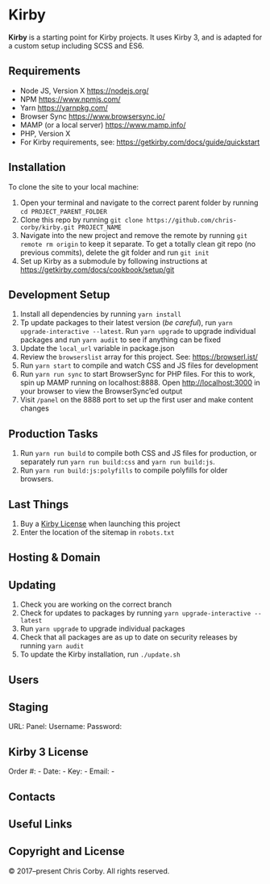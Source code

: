 # Kirby

**Kirby** is a starting point for Kirby projects. It uses Kirby 3, and is adapted for a custom setup including SCSS and ES6.

## Requirements

- Node JS, Version X <https://nodejs.org/>
- NPM <https://www.npmjs.com/>
- Yarn <https://yarnpkg.com/>
- Browser Sync <https://www.browsersync.io/>
- MAMP (or a local server) <https://www.mamp.info/>
- PHP, Version X
- For Kirby requirements, see: https://getkirby.com/docs/guide/quickstart

## Installation

To clone the site to your local machine:

1. Open your terminal and navigate to the correct parent folder by running `cd PROJECT_PARENT_FOLDER`
1. Clone this repo by running `git clone https://github.com/chris-corby/kirby.git PROJECT_NAME`
1. Navigate into the new project and remove the remote by running `git remote rm origin` to keep it separate. To get a totally clean git repo (no previous commits), delete the git folder and run `git init`
1. Set up Kirby as a submodule by following instructions at https://getkirby.com/docs/cookbook/setup/git

## Development Setup

1. Install all dependencies by running `yarn install`
1. Tp update packages to their latest version (_be careful_), run `yarn upgrade-interactive --latest`. Run `yarn upgrade` to upgrade individual packages and run `yarn audit` to see if anything can be fixed
1. Update the `local_url` variable in package.json
1. Review the `browserslist` array for this project. See: https://browserl.ist/
1. Run `yarn start` to compile and watch CSS and JS files for development
1. Run `yarn run sync` to start BrowserSync for PHP files. For this to work, spin up MAMP running on localhost:8888. Open [http://localhost:3000](http://localhost:3000) in your browser to view the BrowserSync’ed output
1. Visit `/panel` on the 8888 port to set up the first user and make content changes

## Production Tasks

1. Run `yarn run build` to compile both CSS and JS files for production, or separately run `yarn run build:css` and `yarn run build:js`.
1. Run `yarn run build:js:polyfills` to compile polyfills for older browsers.

## Last Things

1. Buy a [Kirby License](http://getkirby.com/buy) when launching this project
1. Enter the location of the sitemap in `robots.txt`

## Hosting & Domain

## Updating

1. Check you are working on the correct branch
1. Check for updates to packages by running `yarn upgrade-interactive --latest`
1. Run `yarn upgrade` to upgrade individual packages
1. Check that all packages are as up to date on security releases by running `yarn audit`
1. To update the Kirby installation, run `./update.sh`

## Users

## Staging

URL:
Panel:
Username:
Password:

## Kirby 3 License

Order #: -
Date: -
Key: -
Email: -

## Contacts

## Useful Links

## Copyright and License

© 2017–present Chris Corby. All rights reserved.
